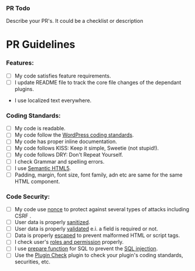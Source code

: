 ### PR Todo
Describe your PR's. It could be a checklist or description

# PR Guidelines

### Features:

* [ ] My code satisfies feature requirements.
* [ ] I update README file to track the core file changes of the dependant plugins.
* I use localized text everywhere.

### Coding Standards:
* [ ] My code is readable.
* [ ] My code follow the [WordPress coding standards](https://make.wordpress.org/core/handbook/best-practices/coding-standards/).
* [ ] My code has proper inline documentation.
* [ ] My code follows KISS: Keep it simple, Sweetie (not stupid!).
* [ ] My code follows DRY: Don't Repeat Yourself.
* [ ] I check Grammar and spelling errors.
* [ ] I use [Semantic HTML5](https://www.semrush.com/blog/semantic-html5-guide/#types-of-html-semantic-tags).
* [ ] Padding, margin, font size, font family, adn etc are same for the same HTML component.

### Code Security:
* [ ] My code use [nonce](https://developer.wordpress.org/apis/security/nonces/) to  protect against several types of attacks including CSRF .
* [ ] User data is properly [sanitized](https://developer.wordpress.org/apis/security/sanitizing/).
* [ ] User data is properly [validated](https://developer.wordpress.org/apis/security/data-validation/) e.i. a field is required or not.
* [ ] Data is properly [escaped](https://developer.wordpress.org/apis/security/escaping/) to prevent malformed HTML or script tags.
* [ ] I check  user's [roles and permission](https://developer.wordpress.org/apis/security/user-roles-and-capabilities/) properly.
* [ ] I use [prepare function](https://developer.wordpress.org/reference/classes/wpdb/prepare/) for SQL to prevent the [SQL injection](https://developer.wordpress.org/apis/security/common-vulnerabilities/#sql-injection).
* [ ] Use the  [Plugin Check](https://wordpress.org/plugins/plugin-check/) plugin to check your plugin's coding standards, securities, etc.